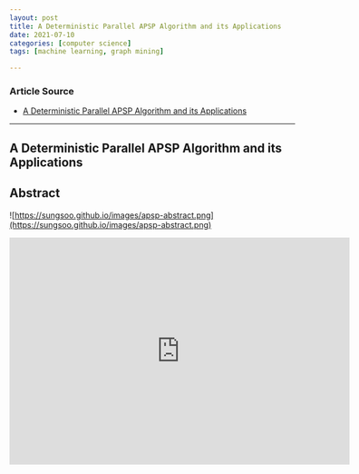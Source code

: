 ```yaml
---
layout: post
title: A Deterministic Parallel APSP Algorithm and its Applications
date: 2021-07-10
categories: [computer science]
tags: [machine learning, graph mining]

---
```


### Article Source

* [A Deterministic Parallel APSP Algorithm and its Applications](https://www.youtube.com/watch?v=hFv98T0ZZP0)


---

## A Deterministic Parallel APSP Algorithm and its Applications



## Abstract

![https://sungsoo.github.io/images/apsp-abstract.png](https://sungsoo.github.io/images/apsp-abstract.png)

<iframe width="600" height="400" src="https://www.youtube.com/embed/hFv98T0ZZP0" title="YouTube video player" frameborder="0" allow="accelerometer; autoplay; clipboard-write; encrypted-media; gyroscope; picture-in-picture" allowfullscreen></iframe>